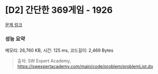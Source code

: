 # [D2] 간단한 369게임 - 1926 

[문제 링크](https://swexpertacademy.com/main/code/problem/problemDetail.do?contestProbId=AV5PTeo6AHUDFAUq) 

### 성능 요약

메모리: 26,760 KB, 시간: 125 ms, 코드길이: 2,469 Bytes



> 출처: SW Expert Academy, https://swexpertacademy.com/main/code/problem/problemList.do